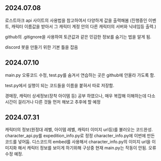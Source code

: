 2024.07.08
--------------------------------------------------------
로스트아크 api 사이트의 사용법을 참고하여서 다양하게 값을 출력해봄 (진행중인 이벤트, 캐릭터 이름값을 받아서 그 캐릭터 계정 안의 다른 캐릭터의 서버와 닉네임등 출력.)

github의 .gitignore을 사용하여 토큰값과 같은 민감한 정보를 숨기는 법을 알게 됨.

discord 봇을 만들기 위한 기본 틀을 잡음



2024.07.10
--------------------------------------------------------
main.py 오류코드 수정, test.py를 숨겨서 연습하는 곳은 github에 안올라 가도록 함.

test.py에서 실행이 되는 코드들을 이름을 붙혀서 따로 저장함.

경매장, 캐릭터 상세정보(장착 아이템 등) 공부 하였으나, 매우 복잡해 이해하는데 다소 시간이 걸리거나 다른 것들 먼저 해보고 추후에 할 예정


2024.07.31
--------------------------------------------------------
캐릭터의 정보(원정대 레벨, 아이템 레벨, 캐릭터 이미지 url등)를 불러오는 코드완성.
character_api.py를 expedition_info.py로 정정
character_info.py에 이번에 만든 코드를 넣어둠.
디스코드의 embed를 사용해서 character_info.py의 이미지 url을 이미지화 해서 캐릭터 정보를 보이게 하기위해 구상중
현재 main.py는 작동이 안됨. 오류 수정 예정.
